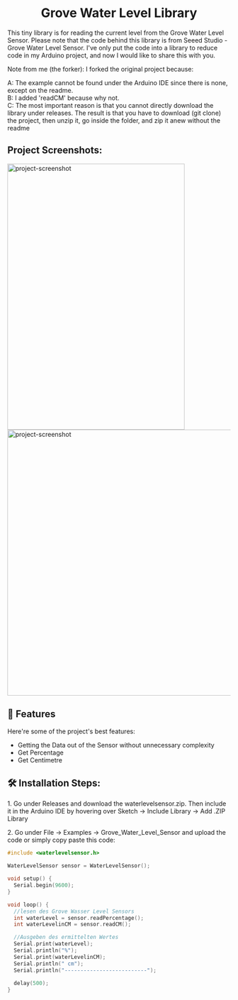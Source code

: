 <h1 align="center" id="title">Grove Water Level Library</h1>

<p id="description">This tiny library is for reading the current level from the Grove Water Level Sensor. Please note that the code behind this library is from Seeed Studio - Grove Water Level Sensor. I've only put the code into a library to reduce code in my Arduino project, and now I would like to share this with you.

Note from me (the forker): I forked the original project because:

A: The example cannot be found under the Arduino IDE since there is none, except on the readme.<br>
B: I added 'readCM' because why not.<br>
C: The most important reason is that you cannot directly download the library under releases. The result is that you have to download (git clone) the project, then unzip it, go inside the folder, and zip it anew without the readme</p>

<h2>Project Screenshots:</h2>

<img src="https://i.imgur.com/tgtpJyg.jpg" alt="project-screenshot" width="400" height="600/">
<br>
<img src="https://i.imgur.com/fAqyEJw.png" alt="project-screenshot" width="800" height="600/">

  
<h2>🧐 Features</h2>

Here're some of the project's best features:

*   Getting the Data out of the Sensor without unnecessary complexity
*   Get Percentage
*   Get Centimetre

<h2>🛠️ Installation Steps:</h2>

<p>1. Go under Releases and download the waterlevelsensor.zip. Then include it in the Arduino IDE by hovering over Sketch -&gt; Include Library -&gt; Add .ZIP Library</p>

<p>2. Go under File -&gt; Examples -&gt; Grove_Water_Level_Sensor and upload the code or simply copy paste this code:</p>

```cpp
#include <waterlevelsensor.h>

WaterLevelSensor sensor = WaterLevelSensor();

void setup() {
  Serial.begin(9600);
}

void loop() {
  //lesen des Grove Wasser Level Sensors
  int waterLevel = sensor.readPercentage();
  int waterLevelinCM = sensor.readCM();

  //Ausgeben des ermittelten Wertes
  Serial.print(waterLevel);
  Serial.println("%");
  Serial.print(waterLevelinCM);
  Serial.println(" cm");
  Serial.println("--------------------------");
  
  delay(500);
}
```
